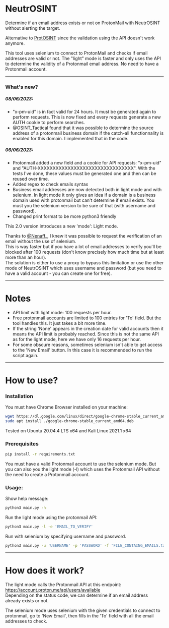 # NeutrOSINT
Determine if an email address exists or not on ProtonMail with NeutrOSINT without alerting the target.

Alternative to [ProtOSINT](https://github.com/pixelbubble/ProtOSINT) since the validation using the API doesn't work anymore.

This tool uses selenium to connect to ProtonMail and checks if email addresses are valid or not.
The "light" mode is faster and only uses the API to determine the validity of a Protonmail email address. No need to have a Protonmail account.

---
### What's new?

##### 08/06/2023:
  - "x-pm-uid" is in fact valid for 24 hours. It must be generated again to perform requests. This is now fixed and every requests generate a new AUTH cookie to perform searches.
  - @OSINT_Tactical found that it was possible to determine the source address of a protonmail business domain if the catch-all functionnality is enabled for this domain. I implemented that in the code.

##### 06/06/2023:
  - Protonmail added a new field and a cookie for API requests: "x-pm-uid" and "AUTH-XXXXXXXXXXXXXXXXXXXXXXXXXXXXXXXX". With the tests I've done, these values must be generated one and then can be reused over time.
  - Added regex to check emails syntax
  - Business email addresses are now detected both in light mode and with selenium. In light mode it only gives an idea if a domain is a business domain used with protonmail but can't determine if email exists. You must you the selenium version to be sure of that (with username and password).
  - Changed print format to be more python3 friendly


This 2.0 version introduces a new 'mode': Light mode.

Thanks to [@Nenaff_](https://twitter.com/Nenaff_), I knew it was possible to request the verification of an email without the use of selenium.<br/>
This is way faster but if you have a lot of email addresses to verify you'll be blocked after 100 requests (don't know precisely how much time but at least more than an hour).<br/>
The solution is either to use a proxy to bypass this limitation or use the other mode of NeutrOSINT which uses username and password (but you need to have a valid account - you can create one for free).


---
# Notes

- API limit with light mode: 100 requests per hour.
- Free protonmail accounts are limited to 100 entries for 'To' field. But the tool handles this. It just takes a bit more time.
- If the string 'None' appears in the creation date for valid accounts then it means the API limit is probably reached. Since this is not the same API as for the light mode, here we have only 16 requests per hour.
- For some obscure reasons, sometimes selenium isn't able to get access to the 'New Email' button. In this case it is recommended to run the script again.

---
# How to use?

### Installation

You must have Chrome Browser installed on your machine:
```bash
wget https://dl.google.com/linux/direct/google-chrome-stable_current_amd64.deb
sudo apt install ./google-chrome-stable_current_amd64.deb
```
Tested on Ubuntu 20.04.4 LTS x64 and Kali Linux 2021.1 x64

### Prerequisites

```bash
pip install -r requirements.txt
```
You must have a valid Protonmail account to use the selenium mode.
But you can also you the light mode (-l) which uses the Protonmail API without the need to create a Protonmail account.


### Usage:
Show help message:
```bash
python3 main.py -h
```

Run the light mode using the protonmail API:
```bash
python3 main.py -l -e 'EMAIL_TO_VERIFY' 
```

Run with selenium by specifying username and password.
```bash
python3 main.py -u 'USERNAME' -p 'PASSWORD' -f 'FILE_CONTAING_EMAILS.txt' 
```

---
# How does it work?

The light mode calls the Protonmail API at this endpoint: https://account.proton.me/api/users/available <br/>
Depending on the status code, we can determine if an email address already exists or not.

The selenium mode uses selenium with the given credentials to connect to protonmail, go to 'New Email', then fills in the 'To' field with all the email addresses to check.
